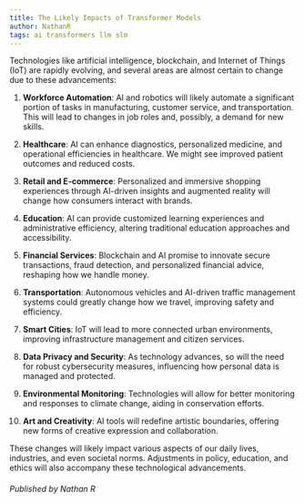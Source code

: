 ```yaml
---
title: The Likely Impacts of Transformer Models
author: NathanR
tags: ai transformers llm slm
---
```


Technologies like artificial intelligence, blockchain, and Internet of Things (IoT) are rapidly evolving, and several areas are almost certain to change due to these advancements:

1. **Workforce Automation**: AI and robotics will likely automate a significant portion of tasks in manufacturing, customer service, and transportation. This will lead to changes in job roles and, possibly, a demand for new skills.

2. **Healthcare**: AI can enhance diagnostics, personalized medicine, and operational efficiencies in healthcare. We might see improved patient outcomes and reduced costs.

3. **Retail and E-commerce**: Personalized and immersive shopping experiences through AI-driven insights and augmented reality will change how consumers interact with brands.

4. **Education**: AI can provide customized learning experiences and administrative efficiency, altering traditional education approaches and accessibility.

5. **Financial Services**: Blockchain and AI promise to innovate secure transactions, fraud detection, and personalized financial advice, reshaping how we handle money.

6. **Transportation**: Autonomous vehicles and AI-driven traffic management systems could greatly change how we travel, improving safety and efficiency.

7. **Smart Cities**: IoT will lead to more connected urban environments, improving infrastructure management and citizen services.

8. **Data Privacy and Security**: As technology advances, so will the need for robust cybersecurity measures, influencing how personal data is managed and protected.

9. **Environmental Monitoring**: Technologies will allow for better monitoring and responses to climate change, aiding in conservation efforts.

10. **Art and Creativity**: AI tools will redefine artistic boundaries, offering new forms of creative expression and collaboration.

These changes will likely impact various aspects of our daily lives, industries, and even societal norms. Adjustments in policy, education, and ethics will also accompany these technological advancements.



###### Published by Nathan R